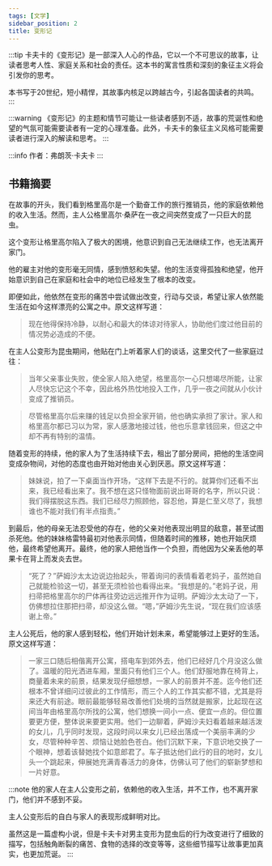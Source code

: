 ```yaml
---
tags: [文学]
sidebar_position: 2
title: 变形记
---
```


:::tip
卡夫卡的《变形记》是一部深入人心的作品，它以一个不可思议的故事，让读者思考人性、家庭关系和社会的责任。这本书的寓言性质和深刻的象征主义将会引发你的思考。

本书写于20世纪，短小精悍，其故事内核足以跨越古今，引起各国读者的共鸣。
:::

:::warning
《变形记》的主题和情节可能让一些读者感到不适，故事的荒诞性和绝望的气氛可能需要读者有一定的心理准备。此外，卡夫卡的象征主义风格可能需要读者进行深入的解读和思考。
:::

:::info
作者：弗朗茨·卡夫卡
:::

## 书籍摘要

在故事的开头，我们看到格里高尔是一个勤奋工作的旅行推销员，他的家庭依赖他的收入生活。然而，主人公格里高尔·桑萨在一夜之间突然变成了一只巨大的昆虫。

这个变形让格里高尔陷入了极大的困境，他意识到自己无法继续工作，也无法离开家门。

他的雇主对他的变形毫无同情，感到愤怒和失望。他的生活变得孤独和绝望，他开始意识到自己在家庭和社会中的地位已经发生了根本的改变。

即便如此，他依然在变形的痛苦中尝试做出改变，行动与交谈，希望让家人依然能生活在如今这样漂亮的公寓之中。原文这样写道：
> 现在他得保持冷静，以耐心和最大的体谅对待家人，协助他们度过他目前的情况势必造成的不便。

在主人公变形为昆虫期间，他贴在门上听着家人们的谈话，这里交代了一些家庭过往：

> 当年父亲事业失败，使全家人陷入绝望，格里高尔一心只想竭尽所能，让家人尽快忘记这个不幸，因此格外热忱地投入工作，几乎一夜之间就从小伙计变成了推销员。

> 尽管格里高尔后来赚的钱足以负担全家开销，他也确实承担了家计。家人和格里高尔都已习以为常，家人感激地接过钱，他也乐意拿钱回来，但这之中却不再有特别的温情。

随着变形的持续，他的家人为了生活持续下去，租出了部分房间，把他的生活空间变成杂物间，对他的态度也由开始对他由关心到厌恶。原文这样写道：

> 妹妹说，拍了一下桌面当作开场，“这样下去是不行的。就算你们还看不出来，我已经看出来了。我不想在这只怪物面前说出哥哥的名字，所以只说：我们得摆脱这东西。我们已经尽力照顾他，容忍他，算是仁至义尽了，我想谁也不能对我们有半点指责。”

到最后，他的母亲无法忍受他的存在，他的父亲对他表现出明显的敌意，甚至试图杀死他。他的妹妹格雷特最初对他表示同情，但随着时间的推移，她也开始厌烦他，最终希望他离开。最终，他的家人把他当作一个负担，而他因为父亲丢他的苹果卡在背上而发炎去世。

> “死了？”萨姆沙太太边说边抬起头，带着询问的表情看着老妈子，虽然她自己就能检验这一切，甚至无须检验也看得出来。“我想是的。”老妈子说，用扫帚把格里高尔的尸体再往旁边远远推开作为证明。萨姆沙太太动了一下，仿佛想拉住那把扫帚，却没这么做。“嗯，”萨姆沙先生说，“现在我们应该感谢上帝。”

主人公死后，他的家人感到轻松，他们开始计划未来，希望能够过上更好的生活。原文这样写道：

> 一家三口随后相偕离开公寓，搭电车到郊外去，他们已经好几个月没这么做了。温暖的阳光洒进车厢，里面只有他们三个人。他们舒服地靠在椅背上，商量着未来的前景，结果发现仔细想想，一家人的前景并不差。迄今他们还根本不曾详细问过彼此的工作情形，而三个人的工作其实都不错，尤其是将来还大有前途。眼前最能够轻易改善他们处境的当然就是搬家，比起现在这间当年由格里高尔所找的公寓，他们想换一间小一点、便宜一点的。但位置要更方便，整体说来要更实用。他们一边聊着，萨姆沙夫妇看着越来越活泼的女儿，几乎同时发现，这段时间以来女儿已经出落成一个美丽丰满的少女，尽管种种辛苦、烦恼让她脸色苍白。他们沉默下来，下意识地交换了一个眼神，想着该替她找个如意郎君了。车子抵达他们此行的目的地时，女儿头一个跳起来，伸展她充满青春活力的身体，仿佛认可了他们的崭新梦想和一片好意。

:::note
他的家人在主人公变形之前，依赖他的收入生活，并不工作，也不离开家门，他们并不感到不妥。

主人公变形后的自白与家人的表现形成鲜明对比。

虽然这是一篇虚构小说，但是卡夫卡对男主变形为昆虫后的行为改变进行了细致的描写，包括触角断裂的痛苦、食物的选择的改变等等，这些细节描写让故事更加真实，也更加荒诞。
:::